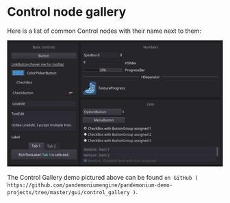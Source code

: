 Control node gallery
====================

Here is a list of common Control nodes with their name next to them:

![](/img/control_gallery.png)

The Control Gallery demo pictured above can be found
`on GitHub ( https://github.com/pandemoniumengine/pandemonium-demo-projects/tree/master/gui/control_gallery )`.
